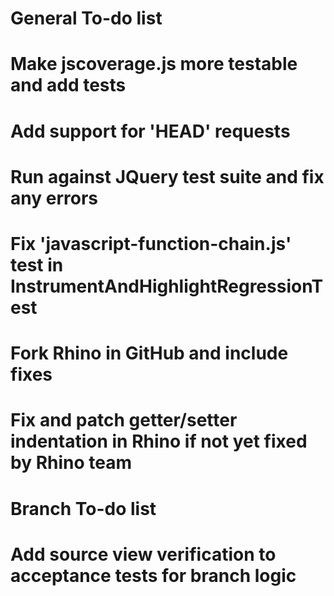 General To-do list
==================
# Make jscoverage.js more testable and add tests
# Add support for 'HEAD' requests
# Run against JQuery test suite and fix any errors
# Fix 'javascript-function-chain.js' test in InstrumentAndHighlightRegressionTest
# Fork Rhino in GitHub and include fixes
# Fix and patch getter/setter indentation in Rhino if not yet fixed by Rhino team

Branch To-do list
==================
# Add source view verification to acceptance tests for branch logic
